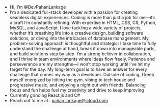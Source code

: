 - Hi, I’m @DevPahanLankage
- I’m a dedicated full-stack developer with a passion for creating seamless digital experiences. Coding is more than just a job for me—it’s a craft I’m constantly refining. With expertise in HTML, CSS, C#, Python, MySQL, and JavaScript, I love tackling a wide variety of projects, whether it’s breathing life into a creative design, building software solutions, or diving into the intricacies of database management. My problem-solving approach is thoughtful and strategic: I take time to fully understand the challenge at hand, break it down into manageable parts, and build solutions step by step. I’m a strong believer in collaboration, and I thrive in team environments where ideas flow freely. Patience and perseverance are my strengths—I won’t stop working until I’ve hit my target for the day. My long-term goal is to have an answer for every challenge that comes my way as a developer. Outside of coding, I keep myself energized by hitting the gym, vibing to tech house and progressive music, and enjoying a night out with friends. Balancing focus and fun helps fuel my creativity and drive to keep improving
- Currently grinding React.js and C#
- Reach out to me at : pahan.lankage@icloud.com
  

<!---
DevPahanLankage/DevPahanLankage is a ✨ special ✨ repository because its `README.md` (this file) appears on your GitHub profile.
You can click the Preview link to take a look at your changes.
--->
